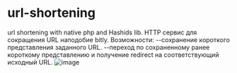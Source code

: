 # url-shortening
url shortening with native php and Hashids lib.
HTTP сервис для сокращения URL наподобие bitly.
Возможности:
--сохранение короткого представления заданного URL.
--переход по сохраненному ранее короткому представлению и получение redirect на соответствующий исходный URL.
![image](https://user-images.githubusercontent.com/54375241/188921884-5bf3ffca-f484-436a-94c1-fd984b56e2c2.png)
